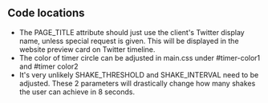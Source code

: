 
## Code locations
* The PAGE_TITLE attribute should just use the client's Twitter display name, unless special request is given. This will be displayed in the website preview card on Twitter timeline. 
* The color of timer circle can be adjusted in main.css under #timer-color1 and #timer color2
* It's very unlikely SHAKE_THRESHOLD and SHAKE_INTERVAL need to be adjusted. These 2 parameters will drastically change how many shakes the user can achieve in 8 seconds.